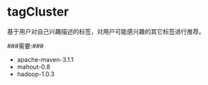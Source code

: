 tagCluster
==========
基于用户对自己兴趣描述的标签，对用户可能感兴趣的其它标签进行推荐。

###需要:###
- apache-maven-3.1.1
- mahout-0.8
- hadoop-1.0.3
